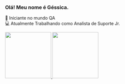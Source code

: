 ### Olá! Meu nome é Géssica.

🌱 Iniciante no mundo QA <br>
💻 Atualmente Trabalhando como Analista de Suporte Jr.

<div "align="center">
   <a href="https://github.com/gessicasilva">
   <img height="150em" src="https://github-readme-stats.vercel.app/api?username=gessicasilva&show_icons=true&theme=tokyonight&include_all_commits=true&count_private=true"/>
   <img height="150em" src="https://github-readme-stats.vercel.app/api/top-langs/?username=gessicasilva&layout=compact&langs_count=7&theme=tokyonight"/>
</div>
  
